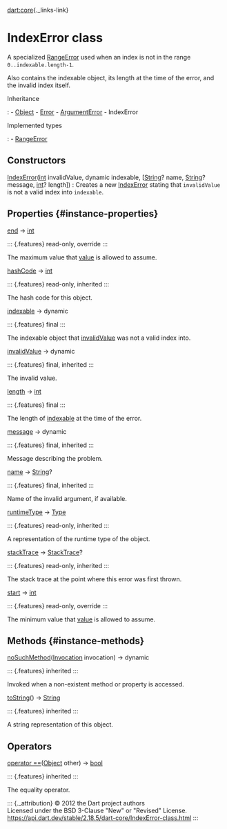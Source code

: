 [dart:core](../dart-core/dart-core-library){._links-link}

IndexError class
================

A specialized [RangeError](rangeerror-class) used when an index is not
in the range `0..indexable.length-1`.

Also contains the indexable object, its length at the time of the error,
and the invalid index itself.

Inheritance

:   -   [Object](object-class)
    -   [Error](error-class)
    -   [ArgumentError](argumenterror-class)
    -   IndexError

Implemented types

:   -   [RangeError](rangeerror-class)

Constructors
------------

[IndexError](indexerror/indexerror)([int](int-class) invalidValue, dynamic indexable, \[[String](string-class)? name, [String](string-class)? message, [int](int-class)? length\])
:   Creates a new [IndexError](indexerror-class) stating that
    `invalidValue` is not a valid index into `indexable`.

Properties {#instance-properties}
----------

[end](indexerror/end) → [int](int-class)

::: {.features}
read-only, override
:::

The maximum value that [value](argumenterror/argumenterror.value) is
allowed to assume.

[hashCode](object/hashcode) → [int](int-class)

::: {.features}
read-only, inherited
:::

The hash code for this object.

[indexable](indexerror/indexable) → dynamic

::: {.features}
final
:::

The indexable object that [invalidValue](argumenterror/invalidvalue) was
not a valid index into.

[invalidValue](argumenterror/invalidvalue) → dynamic

::: {.features}
final, inherited
:::

The invalid value.

[length](indexerror/length) → [int](int-class)

::: {.features}
final
:::

The length of [indexable](indexerror/indexable) at the time of the
error.

[message](argumenterror/message) → dynamic

::: {.features}
final, inherited
:::

Message describing the problem.

[name](argumenterror/name) → [String](string-class)?

::: {.features}
final, inherited
:::

Name of the invalid argument, if available.

[runtimeType](object/runtimetype) → [Type](type-class)

::: {.features}
read-only, inherited
:::

A representation of the runtime type of the object.

[stackTrace](error/stacktrace) → [StackTrace](stacktrace-class)?

::: {.features}
read-only, inherited
:::

The stack trace at the point where this error was first thrown.

[start](indexerror/start) → [int](int-class)

::: {.features}
read-only, override
:::

The minimum value that [value](argumenterror/argumenterror.value) is
allowed to assume.

Methods {#instance-methods}
-------

[noSuchMethod](object/nosuchmethod)([Invocation](invocation-class)
invocation) → dynamic

::: {.features}
inherited
:::

Invoked when a non-existent method or property is accessed.

[toString](argumenterror/tostring)() → [String](string-class)

::: {.features}
inherited
:::

A string representation of this object.

Operators
---------

[operator ==](object/operator_equals)([Object](object-class) other) →
[bool](bool-class)

::: {.features}
inherited
:::

The equality operator.

::: {._attribution}
© 2012 the Dart project authors\
Licensed under the BSD 3-Clause \"New\" or \"Revised\" License.\
<https://api.dart.dev/stable/2.18.5/dart-core/IndexError-class.html>
:::
